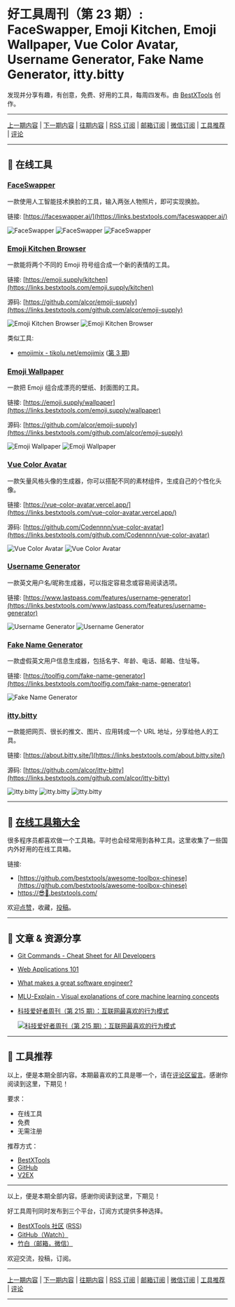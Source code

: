 # 好工具周刊（第 23 期）: FaceSwapper, Emoji Kitchen, Emoji Wallpaper, Vue Color Avatar, Username Generator, Fake Name Generator, itty.bitty

发现并分享有趣，有创意，免费、好用的工具，每周四发布。由 [BestXTools](https://www.bestxtools.com/) 创作。

---

[上一期内容](https://github.com/bestxtools/weekly-cn/blob/main/docs/issue-22.md) | [下一期内容](https://github.com/bestxtools/weekly-cn/blob/main/docs/issue-24.md) | [往期内容](https://github.com/bestxtools/weekly-cn) | [RSS 订阅](https://discuss-cn.bestxtools.com/t/weekly) | [邮箱订阅](https://bestxtools.zhubai.love/?subscribe=1) | [微信订阅](https://discuss-cn.bestxtools.com/d/5/2) | [工具推荐](https://discuss-cn.bestxtools.com/d/8) | [评论](https://discuss-cn.bestxtools.com/d/61/3)

---

## 🌈 在线工具

### [FaceSwapper](https://links.bestxtools.com/faceswapper.ai/)

一款使用人工智能技术换脸的工具，输入两张人物照片，即可实现换脸。

链接: [https://faceswapper.ai/](https://links.bestxtools.com/faceswapper.ai/)

![FaceSwapper](https://raw.githubusercontent.com/bestxtools/weekly-cn/main/images/2022-07-28-01-41-01.png)
![FaceSwapper](https://raw.githubusercontent.com/bestxtools/weekly-cn/main/images/2022-07-28-01-41-02.png)
![FaceSwapper](https://raw.githubusercontent.com/bestxtools/weekly-cn/main/images/2022-07-28-01-41-03.png)

### [Emoji Kitchen Browser](https://links.bestxtools.com/emoji.supply/kitchen)

一款能将两个不同的 Emoji 符号组合成一个新的表情的工具。

链接: [https://emoji.supply/kitchen](https://links.bestxtools.com/emoji.supply/kitchen)

源码: [https://github.com/alcor/emoji-supply](https://links.bestxtools.com/github.com/alcor/emoji-supply)

![Emoji Kitchen Browser](https://raw.githubusercontent.com/bestxtools/weekly-cn/main/images/2022-07-28-00-09-01.png)
![Emoji Kitchen Browser](https://raw.githubusercontent.com/bestxtools/weekly-cn/main/images/2022-07-28-00-09-02.png)

类似工具:

- [emojimix - tikolu.net/emojimix](https://links.bestxtools.com/tikolu.net/emojimix) ([第 3 期](https://discuss-cn.bestxtools.com/d/11))

### [Emoji Wallpaper](https://links.bestxtools.com/emoji.supply/wallpaper)

一款把 Emoji 组合成漂亮的壁纸、封面图的工具。

链接: [https://emoji.supply/wallpaper](https://links.bestxtools.com/emoji.supply/wallpaper)

源码: [https://github.com/alcor/emoji-supply](https://links.bestxtools.com/github.com/alcor/emoji-supply)

![Emoji Wallpaper](https://raw.githubusercontent.com/bestxtools/weekly-cn/main/images/2022-07-28-00-16-01.png)
![Emoji Wallpaper](https://raw.githubusercontent.com/bestxtools/weekly-cn/main/images/2022-07-28-00-16-02.png)

### [Vue Color Avatar](https://links.bestxtools.com/vue-color-avatar.vercel.app/)

一款矢量风格头像的生成器，你可以搭配不同的素材组件，生成自己的个性化头像。

链接: [https://vue-color-avatar.vercel.app/](https://links.bestxtools.com/vue-color-avatar.vercel.app/)

源码: [https://github.com/Codennnn/vue-color-avatar](https://links.bestxtools.com/github.com/Codennnn/vue-color-avatar)

![Vue Color Avatar](https://raw.githubusercontent.com/bestxtools/weekly-cn/main/images/2022-07-28-01-22-01.png)
![Vue Color Avatar](https://raw.githubusercontent.com/bestxtools/weekly-cn/main/images/2022-07-28-01-22-02.png)

### [Username Generator](https://links.bestxtools.com/www.lastpass.com/features/username-generator)

一款英文用户名/昵称生成器，可以指定容易念或容易阅读选项。

链接: [https://www.lastpass.com/features/username-generator](https://links.bestxtools.com/www.lastpass.com/features/username-generator)

![Username Generator](https://raw.githubusercontent.com/bestxtools/weekly-cn/main/images/2022-07-27-16-23-01.png)
![Username Generator](https://raw.githubusercontent.com/bestxtools/weekly-cn/main/images/2022-07-27-16-23-02.png)

### [Fake Name Generator](https://links.bestxtools.com/toolfig.com/fake-name-generator)

一款虚假英文用户信息生成器，包括名字、年龄、电话、邮箱、住址等。

链接: [https://toolfig.com/fake-name-generator](https://links.bestxtools.com/toolfig.com/fake-name-generator)

![Fake Name Generator](https://raw.githubusercontent.com/bestxtools/weekly-cn/main/images/2022-07-27-16-33-01.png)

### [itty.bitty](https://links.bestxtools.com/about.bitty.site/)

一款能把网页、很长的推文、图片、应用转成一个 URL 地址，分享给他人的工具。

链接: [https://about.bitty.site/](https://links.bestxtools.com/about.bitty.site/)

源码: [https://github.com/alcor/itty-bitty](https://links.bestxtools.com/github.com/alcor/itty-bitty)

![itty.bitty](https://raw.githubusercontent.com/bestxtools/weekly-cn/main/images/2022-07-28-00-46-01.png)
![itty.bitty](https://raw.githubusercontent.com/bestxtools/weekly-cn/main/images/2022-07-28-00-46-02.png)
![itty.bitty](https://raw.githubusercontent.com/bestxtools/weekly-cn/main/images/2022-07-28-00-46-03.png)

---

## 🧰 [在线工具箱大全](https://awesome-toolbox-chinese.bestxtools.com/)

很多程序员都喜欢做一个工具箱。平时也会经常用到各种工具。这里收集了一些国内外好用的在线工具箱。

链接:

- [https://github.com/bestxtools/awesome-toolbox-chinese](https://github.com/bestxtools/awesome-toolbox-chinese)
- [https://😎🧰.bestxtools.com/](https://😎🧰.bestxtools.com/)

欢迎[点赞](https://github.com/bestxtools/awesome-toolbox-chinese)，收藏，[投稿](https://github.com/bestxtools/awesome-toolbox-chinese/issues)。

---

## 🌈 文章 & 资源分享

- [Git Commands - Cheat Sheet for All Developers](https://links.bestxtools.com/cult.honeypot.io/reads/git-commands-cheat-sheet-for-all-developers/)

- [Web Applications 101](https://links.bestxtools.com/www.robinwieruch.de/web-applications/)

- [What makes a great software engineer?](https://links.bestxtools.com/swizec.com/blog/what-makes-a-great-software-engineer/)

- [MLU-Explain - Visual explanations of core machine learning concepts](https://links.bestxtools.com/mlu-explain.github.io/)

- [科技爱好者周刊（第 215 期）：互联网最喜欢的行为模式](https://links.bestxtools.com/www.ruanyifeng.com/blog/2022/07/weekly-issue-215.html)

  [![科技爱好者周刊（第 215 期）：互联网最喜欢的行为模式](https://raw.githubusercontent.com/bestxtools/weekly-cn/main/images/2022-07-28-01-45-01.png)](https://links.bestxtools.com/www.ruanyifeng.com/blog/2022/07/weekly-issue-215.html)

---

## 🌈 工具推荐

以上，便是本期全部内容。本期最喜欢的工具是哪一个，请在[评论区留言](https://discuss-cn.bestxtools.com/d/61/3)。感谢你阅读到这里，下期见！

要求：

- 在线工具
- 免费
- 无需注册

推荐方式：

- [BestXTools](https://discuss-cn.bestxtools.com/d/8)
- [GitHub](https://github.com/bestxtools/weekly-cn/issues)
- [V2EX](https://links.bestxtools.com/www.v2ex.com/t/836201?r=BestXTools)

---

以上，便是本期全部内容。感谢你阅读到这里，下期见！

好工具周刊同时发布到三个平台，订阅方式提供多种选择。

- [BestXTools 社区](https://discuss-cn.bestxtools.com/t/weekly) ([RSS](https://discuss-cn.bestxtools.com/atom/t/weekly/discussions))
- [GitHub（Watch）](https://github.com/bestxtools/weekly-cn)
- [竹白（邮箱，微信）](https://bestxtools.zhubai.love/?subscribe=1)

欢迎交流，投稿，订阅。

---

[上一期内容](https://github.com/bestxtools/weekly-cn/blob/main/docs/issue-22.md) | [下一期内容](https://github.com/bestxtools/weekly-cn/blob/main/docs/issue-24.md) | [往期内容](https://github.com/bestxtools/weekly-cn) | [RSS 订阅](https://discuss-cn.bestxtools.com/t/weekly) | [邮箱订阅](https://bestxtools.zhubai.love/?subscribe=1) | [微信订阅](https://discuss-cn.bestxtools.com/d/5/2) | [工具推荐](https://discuss-cn.bestxtools.com/d/8) | [评论](https://discuss-cn.bestxtools.com/d/61/3)

---
